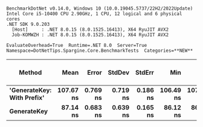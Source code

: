 ```

BenchmarkDotNet v0.14.0, Windows 10 (10.0.19045.5737/22H2/2022Update)
Intel Core i5-10400 CPU 2.90GHz, 1 CPU, 12 logical and 6 physical cores
.NET SDK 9.0.203
  [Host]     : .NET 8.0.15 (8.0.1525.16413), X64 RyuJIT AVX2
  Job-KOMWZH : .NET 8.0.15 (8.0.1525.16413), X64 RyuJIT AVX2

EvaluateOverhead=True  Runtime=.NET 8.0  Server=True  
Namespace=DotNetTips.Spargine.Core.BenchmarkTests  Categories=**NEW**  

```
| Method                     | Mean      | Error    | StdDev   | StdErr   | Min       | Q1        | Median    | Q3        | Max       | Op/s         | CI99.9% Margin | Iterations | Kurtosis | MValue | Skewness | Rank | LogicalGroup | Baseline | Exceptions | Completed Work Items | Lock Contentions | Code Size | Gen0   | Allocated |
|--------------------------- |----------:|---------:|---------:|---------:|----------:|----------:|----------:|----------:|----------:|-------------:|---------------:|-----------:|---------:|-------:|---------:|-----:|------------- |--------- |-----------:|---------------------:|-----------------:|----------:|-------:|----------:|
| **&#39;GenerateKey: With Prefix&#39;** | **107.67 ns** | **0.769 ns** | **0.719 ns** | **0.186 ns** | **106.49 ns** | **107.22 ns** | **107.85 ns** | **107.93 ns** | **108.84 ns** |  **9,287,238.1** |       **7.407 ns** |      **15.00** |    **2.016** |  **2.000** |  **-0.1290** |    **2** | *****            | **No**       |          **-** |                    **-** |                **-** |     **304 B** | **0.0019** |     **184 B** |
| **GenerateKey**                |  **87.14 ns** | **0.683 ns** | **0.639 ns** | **0.165 ns** |  **86.12 ns** |  **86.60 ns** |  **87.19 ns** |  **87.62 ns** |  **88.07 ns** | **11,476,256.2** |       **7.417 ns** |      **15.00** |    **1.573** |  **2.000** |  **-0.2291** |    **1** | *****            | **No**       |          **-** |                    **-** |                **-** |     **123 B** | **0.0010** |      **88 B** |
